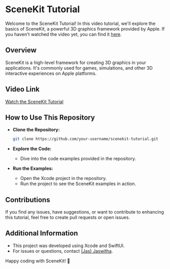 # SceneKit Tutorial

Welcome to the SceneKit Tutorial! In this video tutorial, we'll explore the basics of SceneKit, a powerful 3D graphics framework provided by Apple. If you haven't watched the video yet, you can find it [here](https://youtu.be/sRuPl0_IABM).

## Overview

SceneKit is a high-level framework for creating 3D graphics in your applications. It's commonly used for games, simulations, and other 3D interactive experiences on Apple platforms.

## Video Link

[Watch the SceneKit Tutorial](https://youtu.be/sRuPl0_IABM)

## How to Use This Repository

- **Clone the Repository:**
  ```bash
  git clone https://github.com/your-username/scenekit-tutorial.git
  ```

- **Explore the Code:**
  - Dive into the code examples provided in the repository.

- **Run the Examples:**
  - Open the Xcode project in the repository.
  - Run the project to see the SceneKit examples in action.

## Contributions

If you find any issues, have suggestions, or want to contribute to enhancing this tutorial, feel free to create pull requests or open issues.

## Additional Information

- This project was developed using Xcode and SwiftUI.
- For issues or questions, contact [(Jas) Jaswitha](mailto:jaswithareddyguntaka@gmail.com).

Happy coding with SceneKit! 🚀
